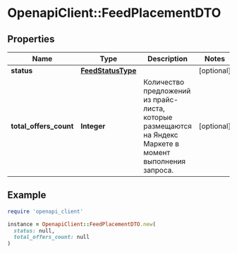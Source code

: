 # OpenapiClient::FeedPlacementDTO

## Properties

| Name | Type | Description | Notes |
| ---- | ---- | ----------- | ----- |
| **status** | [**FeedStatusType**](FeedStatusType.md) |  | [optional] |
| **total_offers_count** | **Integer** | Количество предложений из прайс-листа, которые размещаются на Яндекс Маркете в момент выполнения запроса. | [optional] |

## Example

```ruby
require 'openapi_client'

instance = OpenapiClient::FeedPlacementDTO.new(
  status: null,
  total_offers_count: null
)
```

